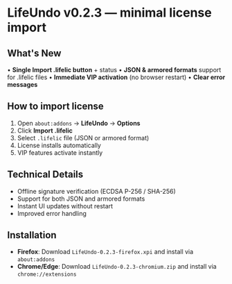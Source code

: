 # LifeUndo v0.2.3 — minimal license import

## What's New

• **Single Import .lifelic button** + status
• **JSON & armored formats** support for .lifelic files
• **Immediate VIP activation** (no browser restart)
• **Clear error messages**

## How to import license

1. Open `about:addons` → **LifeUndo** → **Options**
2. Click **Import .lifelic**
3. Select `.lifelic` file (JSON or armored format)
4. License installs automatically
5. VIP features activate instantly

## Technical Details

- Offline signature verification (ECDSA P-256 / SHA-256)
- Support for both JSON and armored formats
- Instant UI updates without restart
- Improved error handling

## Installation

- **Firefox**: Download `LifeUndo-0.2.3-firefox.xpi` and install via `about:addons`
- **Chrome/Edge**: Download `LifeUndo-0.2.3-chromium.zip` and install via `chrome://extensions`












